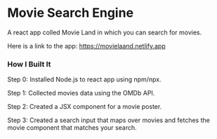 # Movie Search Engine

A react app colled Movie Land in which you can search for movies.

Here is a link to the app: https://movielaand.netlify.app

### How I Built It

Step 0: Installed Node.js to react app using npm/npx.

Step 1: Collected movies data using the OMDb API.

Step 2: Created a JSX component for a movie poster.

Step 3: Created a search input that maps over movies and fetches the movie component that matches your search.
